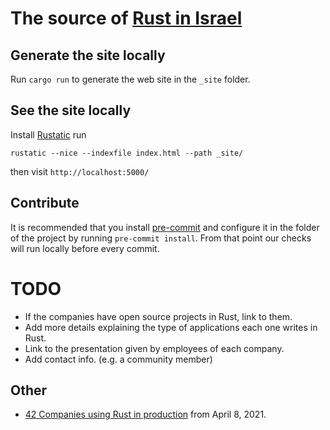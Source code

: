 # The source of [Rust in Israel](https://rust.org.il/)


## Generate the site locally

Run `cargo run` to generate the web site in the `_site` folder.

## See the site locally

Install [Rustatic](https://rustatic.code-maven.com/) run

```
rustatic --nice --indexfile index.html --path _site/
```

then visit `http://localhost:5000/`

## Contribute

It is recommended that you install [pre-commit](https://pre-commit.com/) and configure it in the folder of the project by running `pre-commit install`.
From that point our checks will run locally before every commit.


# TODO

* If the companies have open source projects in Rust, link to them.
* Add more details explaining the type of applications each one writes in Rust.
* Link to the presentation given by employees of each company.
* Add contact info. (e.g. a community member)

## Other

* [42 Companies using Rust in production](https://kerkour.com/rust-in-production-2021) from April 8, 2021.


